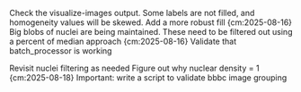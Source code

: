 

Check the visualize-images output. Some labels are not filled, and homogeneity values will be skewed. Add a more robust fill {cm:2025-08-16}
Big blobs of nuclei are being maintained. These need to be filtered out using a percent of median approach {cm:2025-08-16}
Validate that batch_processor is working 

Revisit nuclei filtering as needed
Figure out why nuclear density = 1 {cm:2025-08-18}
Important: write a script to validate bbbc image grouping